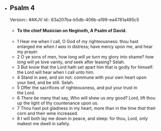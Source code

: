 - ## Psalm 4
  Version:: #AKJV
  id:: 63a207ba-b5db-406b-a199-ea4781a485c5
	- #### To the chief Musician on Neginoth, A Psalm of David.
	- 1 Hear me when I call, O God of my righteousness:
	  thou hast enlarged me *when I was* in distress;
	  have mercy upon me, and hear my prayer.
	- 2 O ye sons of men, how long *will ye turn* my glory into shame?
	  *how long* will ye love vanity, *and* seek after leasing? Selah.
	- 3 But know that the Lord hath set apart him that is godly for himself:
	  the Lord will hear when I call unto him.
	- 4 Stand in awe, and sin not:
	  commune with your own heart upon your bed, and be still. Selah.
	- 5 Offer the sacrifices of righteousness,
	  and put your trust in the Lord.
	- 6 *There be* many that say, Who will shew us *any* good?
	  Lord, lift thou up the light of thy countenance upon us.
	- 7 Thou hast put gladness in my heart,
	  more than in the time *that* their corn and their wine increased.
	- 8 I will both lay me down in peace, and sleep:
	  for thou, Lord, only makest me dwell in safety.